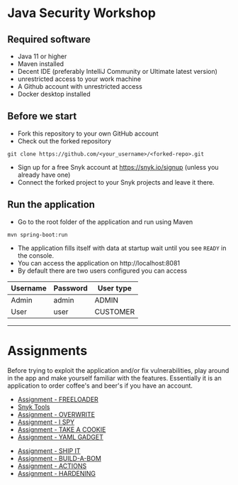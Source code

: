 # Java Security Workshop

## Required software
- Java 11 or higher
- Maven installed
- Decent IDE (preferably IntelliJ Community or Ultimate latest version)
- unrestricted access to your work machine
- A Github account with unrestricted access
- Docker desktop installed

## Before we start

- Fork this repository to your own GitHub account
- Check out the forked repository
```
git clone https://github.com/<your_username>/<forked-repo>.git 
```
- Sign up for a free Snyk account at https://snyk.io/signup (unless you already have one)
- Connect the forked project to your Snyk projects and leave it there.

## Run the application
- Go to the root folder of the application and run using Maven
```
mvn spring-boot:run
```
<!-- - If you run from you IDE, please set this JVM-parameter : `-Dcom.sun.jndi.ldap.object.trustURLCodebase=true` -->
- The application fills itself with data at startup wait until you see `READY` in the console.
- You can access the application on http://localhost:8081
- By default there are two users configured you can access

| Username | Password | User type |
|----------|----------|-----------|
| Admin    | admin    | ADMIN     |
| User     | user     | CUSTOMER  |

---
# Assignments 

Before trying to exploit the application and/or fix vulnerabilities, play around in the app and make yourself familiar with the features.
Essentially it is an application to order coffee's and beer's if you have an account.

- [Assignment - FREELOADER](freeloader/assignment.md)
- [Snyk Tools](tools/snyktools.md)
- [Assignment - OVERWRITE](overwrite/assignment.md)
- [Assignment - I SPY](ispy/assignment.md)
- [Assignment - TAKE A COOKIE](takeacookie/assignment.md)
- [Assignment - YAML GADGET](yamlgadget/assignment.md)
<!-- - [Assignment - LOG4SHELL](log4shell/assignment.md) -->
- [Assignment - SHIP IT](shipit/assignment.md)
- [Assignment - BUILD-A-BOM](buildabom/assignment.md)
- [Assignment - ACTIONS](actions/assignment.md)
- [Assignment - HARDENING](hardening/assignment.md)














